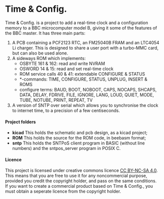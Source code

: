 Time & Config.
==============

Time & Config. is a project to add a real-time clock and a configuration memory to a BBC microcomputer model B, giving
it some of the features of the BBC master. It has three main parts:
1.  A PCB containing a PCF2123 RTC, an FM25040B FRAM and an LTC4054 Li charger.
	This is designed to share a user port with a turbo-MMC card, but can also be used alone.
2.  A sideways ROM which implements:
	- OSBYTE 161 & 162: read and write NVRAM
	- OSWORD 14 & 15: read and set real-time clock
	- ROM service calls 40 & 41: extendable CONFIGURE & STATUS
	- \*-commands: TIME, CONFIGURE, STATUS, UNPLUG, INSERT & ROMS
	- configure terms: BAUD, BOOT, NOBOOT, CAPS, NOCAPS, SHCAPS, DATA, DELAY, FDRIVE, FILE, IGNORE, LANG, LOUD, QUIET, MODE, TUBE, NOTUBE, PRINT, REPEAT, TV
3.  A version of SNTP over serial which allows you to synchronise the clock to internet time, to a precision of a few centiseconds.

#### Project folders
- **kicad** This holds the schematic and pcb design, as a kicad project;
- **ROM** This holds the source for the ROM code, in beebasm format;
- **sntp** This holds the SNTPoS client program in BASIC (without line numbers) and the sntpos\_server program in POSIX C.

#### Licence
This project is licensed under creative commons licence [CC BY-NC-SA 4.0](https://creativecommons.org/licenses/by-nc-sa/4.0/).
This means that you are free to use it for any noncommercial purpose, provided you credit the copyright holder, and pass on the same conditions.
If you want to create a commercial product based on Time & Config., you must obtain a seperate licence from the copyright holder.

